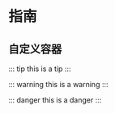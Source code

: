 # 指南 
## 自定义容器 ##

::: tip
this is a tip
:::

::: warning
this is a warning
:::

::: danger 
this is a danger 
:::